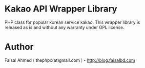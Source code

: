 # Kakao API Wrapper Library
PHP class for popular korean service kakao. This wrapper library is released as is and without any warranty under GPL license.

# Author
Faisal Ahmed ( thephpx(at)gmail.com ) - http://blog.faisalbd.com
